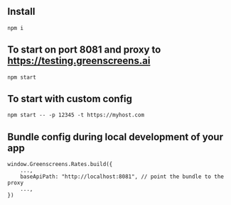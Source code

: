 ## Install
```
npm i
```

## To start on port 8081 and proxy to https://testing.greenscreens.ai
```
npm start
```

## To start with custom config
```
npm start -- -p 12345 -t https://myhost.com
```

## Bundle config during local development of your app
```
window.Greenscreens.Rates.build({
    ...,
    baseApiPath: "http://localhost:8081", // point the bundle to the proxy
    ...,
})
```